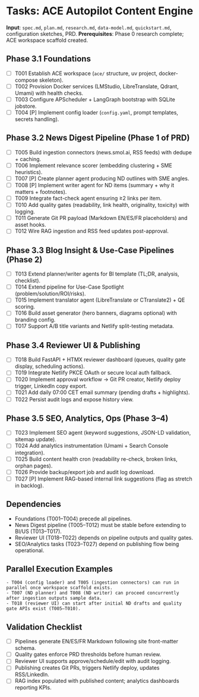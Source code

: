 # Tasks: ACE Autopilot Content Engine

**Input**: `spec.md`, `plan.md`, `research.md`, `data-model.md`, `quickstart.md`, configuration sketches, PRD.
**Prerequisites**: Phase 0 research complete; ACE workspace scaffold created.

## Phase 3.1 Foundations
- [ ] T001 Establish ACE workspace (`ace/` structure, uv project, docker-compose skeleton).
- [ ] T002 Provision Docker services (LMStudio, LibreTranslate, Qdrant, Umami) with health checks.
- [ ] T003 Configure APScheduler + LangGraph bootstrap with SQLite jobstore.
- [ ] T004 [P] Implement config loader (`config.yaml`, prompt templates, secrets handling).

## Phase 3.2 News Digest Pipeline (Phase 1 of PRD)
- [ ] T005 Build ingestion connectors (news.smol.ai, RSS feeds) with dedupe + caching.
- [ ] T006 Implement relevance scorer (embedding clustering + SME heuristics).
- [ ] T007 [P] Create planner agent producing ND outlines with SME angles.
- [ ] T008 [P] Implement writer agent for ND items (summary + why it matters + footnotes).
- [ ] T009 Integrate fact-check agent ensuring ≥2 links per item.
- [ ] T010 Add quality gates (readability, link health, originality, toxicity) with logging.
- [ ] T011 Generate Git PR payload (Markdown EN/ES/FR placeholders) and asset hooks.
- [ ] T012 Wire RAG ingestion and RSS feed updates post-approval.

## Phase 3.3 Blog Insight & Use-Case Pipelines (Phase 2)
- [ ] T013 Extend planner/writer agents for BI template (TL;DR, analysis, checklist).
- [ ] T014 Extend pipeline for Use-Case Spotlight (problem/solution/ROI/risks).
- [ ] T015 Implement translator agent (LibreTranslate or CTranslate2) + QE scoring.
- [ ] T016 Build asset generator (hero banners, diagrams optional) with branding config.
- [ ] T017 Support A/B title variants and Netlify split-testing metadata.

## Phase 3.4 Reviewer UI & Publishing
- [ ] T018 Build FastAPI + HTMX reviewer dashboard (queues, quality gate display, scheduling actions).
- [ ] T019 Integrate Netlify PKCE OAuth or secure local auth fallback.
- [ ] T020 Implement approval workflow → Git PR creator, Netlify deploy trigger, LinkedIn copy export.
- [ ] T021 Add daily 07:00 CET email summary (pending drafts + highlights).
- [ ] T022 Persist audit logs and expose history view.

## Phase 3.5 SEO, Analytics, Ops (Phase 3–4)
- [ ] T023 Implement SEO agent (keyword suggestions, JSON-LD validation, sitemap update).
- [ ] T024 Add analytics instrumentation (Umami + Search Console integration).
- [ ] T025 Build content health cron (readability re-check, broken links, orphan pages).
- [ ] T026 Provide backup/export job and audit log download.
- [ ] T027 [P] Implement RAG-based internal link suggestions (flag as stretch in backlog).

## Dependencies
- Foundations (T001–T004) precede all pipelines.
- News Digest pipeline (T005–T012) must be stable before extending to BI/US (T013–T017).
- Reviewer UI (T018–T022) depends on pipeline outputs and quality gates.
- SEO/Analytics tasks (T023–T027) depend on publishing flow being operational.

## Parallel Execution Examples
```
- T004 (config loader) and T005 (ingestion connectors) can run in parallel once workspace scaffold exists.
- T007 (ND planner) and T008 (ND writer) can proceed concurrently after ingestion outputs sample data.
- T018 (reviewer UI) can start after initial ND drafts and quality gate APIs exist (T005–T010).
```

## Validation Checklist
- [ ] Pipelines generate EN/ES/FR Markdown following site front-matter schema.
- [ ] Quality gates enforce PRD thresholds before human review.
- [ ] Reviewer UI supports approve/schedule/edit with audit logging.
- [ ] Publishing creates Git PRs, triggers Netlify deploy, updates RSS/LinkedIn.
- [ ] RAG index populated with published content; analytics dashboards reporting KPIs.
